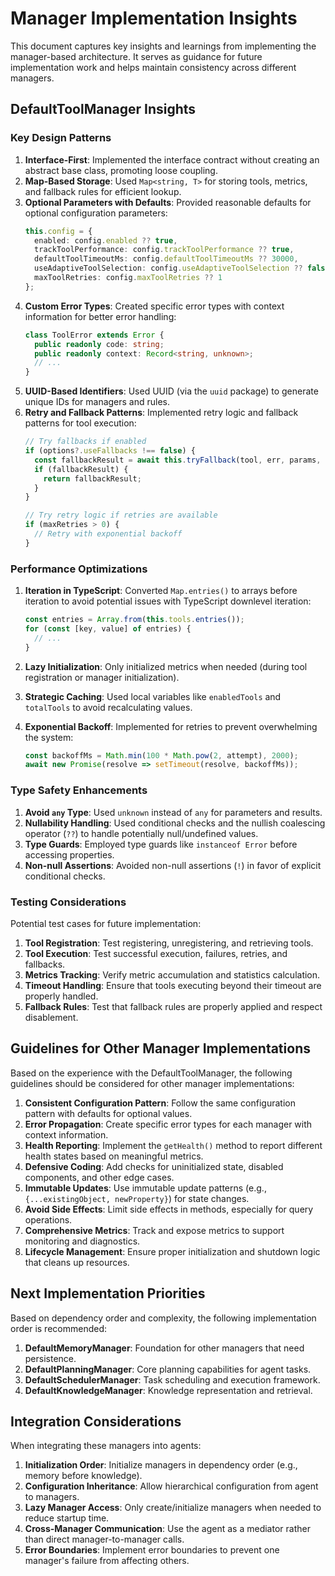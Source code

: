 # Manager Implementation Insights

This document captures key insights and learnings from implementing the manager-based architecture. It serves as guidance for future implementation work and helps maintain consistency across different managers.

## DefaultToolManager Insights

### Key Design Patterns

1. **Interface-First**: Implemented the interface contract without creating an abstract base class, promoting loose coupling.
2. **Map-Based Storage**: Used `Map<string, T>` for storing tools, metrics, and fallback rules for efficient lookup.
3. **Optional Parameters with Defaults**: Provided reasonable defaults for optional configuration parameters:
   ```typescript
   this.config = {
     enabled: config.enabled ?? true,
     trackToolPerformance: config.trackToolPerformance ?? true,
     defaultToolTimeoutMs: config.defaultToolTimeoutMs ?? 30000,
     useAdaptiveToolSelection: config.useAdaptiveToolSelection ?? false,
     maxToolRetries: config.maxToolRetries ?? 1
   };
   ```
4. **Custom Error Types**: Created specific error types with context information for better error handling:
   ```typescript
   class ToolError extends Error {
     public readonly code: string;
     public readonly context: Record<string, unknown>;
     // ...
   }
   ```
5. **UUID-Based Identifiers**: Used UUID (via the `uuid` package) to generate unique IDs for managers and rules.
6. **Retry and Fallback Patterns**: Implemented retry logic and fallback patterns for tool execution:
   ```typescript
   // Try fallbacks if enabled
   if (options?.useFallbacks !== false) {
     const fallbackResult = await this.tryFallback(tool, err, params, options);
     if (fallbackResult) {
       return fallbackResult;
     }
   }
   
   // Try retry logic if retries are available
   if (maxRetries > 0) {
     // Retry with exponential backoff
   }
   ```

### Performance Optimizations

1. **Iteration in TypeScript**: Converted `Map.entries()` to arrays before iteration to avoid potential issues with TypeScript downlevel iteration:
   ```typescript
   const entries = Array.from(this.tools.entries());
   for (const [key, value] of entries) {
     // ...
   }
   ```

2. **Lazy Initialization**: Only initialized metrics when needed (during tool registration or manager initialization).

3. **Strategic Caching**: Used local variables like `enabledTools` and `totalTools` to avoid recalculating values.

4. **Exponential Backoff**: Implemented for retries to prevent overwhelming the system:
   ```typescript
   const backoffMs = Math.min(100 * Math.pow(2, attempt), 2000);
   await new Promise(resolve => setTimeout(resolve, backoffMs));
   ```

### Type Safety Enhancements

1. **Avoid `any` Type**: Used `unknown` instead of `any` for parameters and results.
2. **Nullability Handling**: Used conditional checks and the nullish coalescing operator (`??`) to handle potentially null/undefined values.
3. **Type Guards**: Employed type guards like `instanceof Error` before accessing properties.
4. **Non-null Assertions**: Avoided non-null assertions (`!`) in favor of explicit conditional checks.

### Testing Considerations

Potential test cases for future implementation:

1. **Tool Registration**: Test registering, unregistering, and retrieving tools.
2. **Tool Execution**: Test successful execution, failures, retries, and fallbacks.
3. **Metrics Tracking**: Verify metric accumulation and statistics calculation.
4. **Timeout Handling**: Ensure that tools executing beyond their timeout are properly handled.
5. **Fallback Rules**: Test that fallback rules are properly applied and respect disablement.

## Guidelines for Other Manager Implementations

Based on the experience with the DefaultToolManager, the following guidelines should be considered for other manager implementations:

1. **Consistent Configuration Pattern**: Follow the same configuration pattern with defaults for optional values.
2. **Error Propagation**: Create specific error types for each manager with context information.
3. **Health Reporting**: Implement the `getHealth()` method to report different health states based on meaningful metrics.
4. **Defensive Coding**: Add checks for uninitialized state, disabled components, and other edge cases.
5. **Immutable Updates**: Use immutable update patterns (e.g., `{...existingObject, newProperty}`) for state changes.
6. **Avoid Side Effects**: Limit side effects in methods, especially for query operations.
7. **Comprehensive Metrics**: Track and expose metrics to support monitoring and diagnostics.
8. **Lifecycle Management**: Ensure proper initialization and shutdown logic that cleans up resources.

## Next Implementation Priorities

Based on dependency order and complexity, the following implementation order is recommended:

1. **DefaultMemoryManager**: Foundation for other managers that need persistence.
2. **DefaultPlanningManager**: Core planning capabilities for agent tasks.
3. **DefaultSchedulerManager**: Task scheduling and execution framework.
4. **DefaultKnowledgeManager**: Knowledge representation and retrieval.

## Integration Considerations

When integrating these managers into agents:

1. **Initialization Order**: Initialize managers in dependency order (e.g., memory before knowledge).
2. **Configuration Inheritance**: Allow hierarchical configuration from agent to managers.
3. **Lazy Manager Access**: Only create/initialize managers when needed to reduce startup time.
4. **Cross-Manager Communication**: Use the agent as a mediator rather than direct manager-to-manager calls.
5. **Error Boundaries**: Implement error boundaries to prevent one manager's failure from affecting others. 